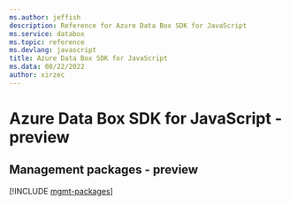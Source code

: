 ```yaml
---
ms.author: jeffish
description: Reference for Azure Data Box SDK for JavaScript
ms.service: databox
ms.topic: reference
ms.devlang: javascript
title: Azure Data Box SDK for JavaScript
ms.data: 08/22/2022
author: xirzec
---
```

# Azure Data Box SDK for JavaScript - preview

## Management packages - preview
[!INCLUDE [mgmt-packages](data-box-mgmt-index.md)]